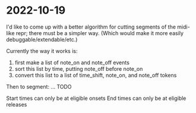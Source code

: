 # 2022-10-19

I'd like to come up with a better algorithm for cutting segments of the midi-like repr; there must be a simpler way. (Which would make it more easily debuggable/extendable/etc.)

Currently the way it works is:

1. first make a list of note_on and note_off events
2. sort this list by time, putting note_off before note_on
3. convert this list to a list of time_shift, note_on, and note_off tokens

Then to segment:
... TODO

Start times can only be at eligible onsets
End times can only be at eligible releases
